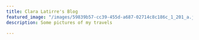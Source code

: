 ```yaml
---
title: Clara Latirre's Blog
featured_image: "/images/59839b57-cc39-455d-a687-02714c8c186c_1_201_a.jpeg"
description: Some pictures of my travels

---
```

